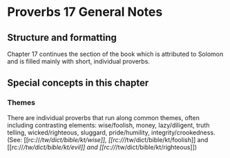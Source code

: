 # Proverbs 17 General Notes
## Structure and formatting

Chapter 17 continues the section of the book which is attributed to Solomon and is filled mainly with short, individual proverbs.

## Special concepts in this chapter

### Themes
There are individual proverbs that run along common themes, often including contrasting elements: wise/foolish, money, lazy/diligent, truth telling, wicked/righteous, sluggard, pride/humility, integrity/crookedness. (See: [[rc://*/tw/dict/bible/kt/wise]], [[rc://*/tw/dict/bible/kt/foolish]] and [[rc://*/tw/dict/bible/kt/evil]] and [[rc://*/tw/dict/bible/kt/righteous]])